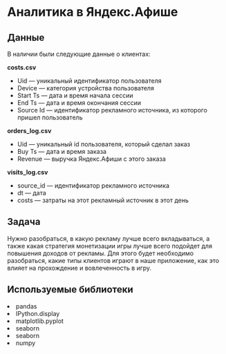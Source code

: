# Аналитика в Яндекс.Афише

## Данные

В наличии были следующие данные о клиентах:

**costs.csv**
- Uid — уникальный идентификатор пользователя
- Device — категория устройства пользователя
- Start Ts — дата и время начала сессии
- End Ts — дата и время окончания сессии
- Source Id — идентификатор рекламного источника, из которого пришел пользователь

**orders_log.csv**
- Uid — уникальный id пользователя, который сделал заказ
- Buy Ts — дата и время заказа
- Revenue — выручка Яндекс.Афиши с этого заказа

**visits_log.csv**
- source_id — идентификатор рекламного источника
- dt — дата
- costs — затраты на этот рекламный источник в этот день


## Задача

Нужно разобраться, в какую рекламу лучше всего вкладываться, а также какая стратегия монетизации игры лучше всего подойдет для повышения доходов от рекламы. Для этого будет необходимо разобраться, какие типы клиентов играют в наше приложение, как это влияет на прохождение и вовлеченность в игру.  

## Используемые библиотеки
<li>pandas <li>IPython.display  <li>matplotlib.pyplot <li>seaborn <li>seaborn <li>numpy

